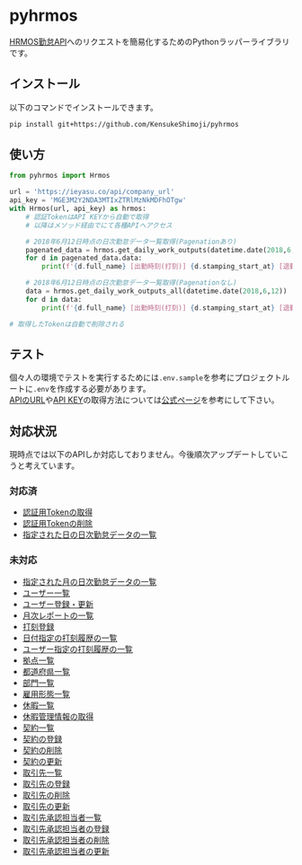 # pyhrmos

[HRMOS勤怠API](https://ieyasu.co/docs/api.html)へのリクエストを簡易化するためのPythonラッパーライブラリです。

## インストール

以下のコマンドでインストールできます。

```sh
pip install git+https://github.com/KensukeShimoji/pyhrmos
```

## 使い方

```python
from pyhrmos import Hrmos

url = 'https://ieyasu.co/api/company_url'
api_key = 'MGE3M2Y2NDA3MTIxZTRlMzNkMDFhOTgw'
with Hrmos(url, api_key) as hrmos:
    # 認証TokenはAPI KEYから自動で取得
    # 以降はメソッド経由でにて各種APIへアクセス

    # 2018年6月12日時点の日次勤怠データ一覧取得(Pagenationあり)
    pagenated_data = hrmos.get_daily_work_outputs(datetime.date(2018,6,12))
    for d in pagenated_data.data:
        print(f'{d.full_name} [出勤時刻(打刻)] {d.stamping_start_at} [退勤時刻(打刻)] {d.stamping_end_at}')

    # 2018年6月12日時点の日次勤怠データ一覧取得(Pagenationなし)
    data = hrmos.get_daily_work_outputs_all(datetime.date(2018,6,12))
    for d in data:
        print(f'{d.full_name} [出勤時刻(打刻)] {d.stamping_start_at} [退勤時刻(打刻)] {d.stamping_end_at}')

# 取得したTokenは自動で削除される
```

## テスト

個々人の環境でテストを実行するためには`.env.sample`を参考にプロジェクトルートに`.env`を作成する必要があります。  
[APIのURL](https://ieyasu.co/docs/api.html#section/APIURL)や[API KEY](https://ieyasu.co/docs/api.html#section/Authentication)の取得方法については[公式ページ](https://ieyasu.co/docs/api.html)を参考にして下さい。

## 対応状況

現時点では以下のAPIしか対応しておりません。今後順次アップデートしていこうと考えています。

### 対応済

- [認証用Tokenの取得](https://ieyasu.co/docs/api.html#/paths/~1authentication~1token/get)
- [認証用Tokenの削除](https://ieyasu.co/docs/api.html#/paths/~1authentication~1destroy/delete)
- [指定された日の日次勤怠データの一覧](https://ieyasu.co/docs/api.html#/paths/~1work_outputs~1daily~1{day}/get)

### 未対応

- [指定された月の日次勤怠データの一覧](https://ieyasu.co/docs/api.html#/paths/~1work_outputs~1monthly~1{month}/get)
- [ユーザー一覧](https://ieyasu.co/docs/api.html#/paths/~1users/get)
- [ユーザー登録・更新](https://ieyasu.co/docs/api.html#/paths/~1users/post)
- [月次レポートの一覧](https://ieyasu.co/docs/api.html#/paths/~1work_output_months~1monthly~1{month}/get)
- [打刻登録](https://ieyasu.co/docs/api.html#/paths/~1stamp_logs/post)
- [日付指定の打刻履歴の一覧](https://ieyasu.co/docs/api.html#/paths/~1stamp_logs~1daily~1{day}/get)
- [ユーザー指定の打刻履歴の一覧](https://ieyasu.co/docs/api.html#/paths/~1stamp_logs~1user~1{user_id}/get)
- [拠点一覧](https://ieyasu.co/docs/api.html#/paths/~1lodgments/get)
- [都道府県一覧](https://ieyasu.co/docs/api.html#/paths/~1prefecturals/get)
- [部門一覧](https://ieyasu.co/docs/api.html#/paths/~1departments/get)
- [雇用形態一覧](https://ieyasu.co/docs/api.html#/paths/~1employments/get)
- [休暇一覧](https://ieyasu.co/docs/api.html#/paths/~1paid_holidays/get)
- [休暇管理情報の取得](https://ieyasu.co/docs/api.html#/paths/~1paid_holidays~1{id}~1users~1{user_id}~1year~1{year}/get)
- [契約一覧](https://ieyasu.co/docs/api.html#/paths/~1deal_contracts/get)
- [契約の登録](https://ieyasu.co/docs/api.html#/paths/~1deal_contracts/post)
- [契約の削除](https://ieyasu.co/docs/api.html#/paths/~1deal_contracts~1{id}/delete)
- [契約の更新](https://ieyasu.co/docs/api.html#/paths/~1deal_contracts~1{id}/put)
- [取引先一覧](https://ieyasu.co/docs/api.html#/paths/~1business_partners/get)
- [取引先の登録](https://ieyasu.co/docs/api.html#/paths/~1business_partners/post)
- [取引先の削除](https://ieyasu.co/docs/api.html#/paths/~1business_partners~1{id}/delete)
- [取引先の更新](https://ieyasu.co/docs/api.html#/paths/~1business_partners~1{id}/put)
- [取引先承認担当者一覧](https://ieyasu.co/docs/api.html#/paths/~1business_partners~1{business_partner_id}~1business_partner_users/get)
- [取引先承認担当者の登録](https://ieyasu.co/docs/api.html#/paths/~1business_partners~1{business_partner_id}~1business_partner_users/post)
- [取引先承認担当者の削除](https://ieyasu.co/docs/api.html#/paths/~1business_partners~1{business_partner_id}~1business_partner_users~1{id}/delete)
- [取引先承認担当者の更新](https://ieyasu.co/docs/api.html#/paths/~1business_partners~1{business_partner_id}~1business_partner_users~1{id}/put)
